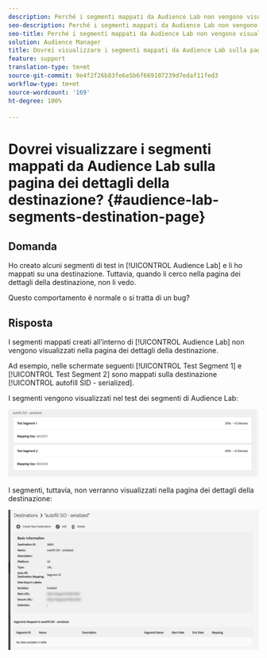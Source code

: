 ```yaml
---
description: Perché i segmenti mappati da Audience Lab non vengono visualizzati nella pagina dei dettagli della destinazione?
seo-description: Perché i segmenti mappati da Audience Lab non vengono visualizzati nella pagina dei dettagli della destinazione?
seo-title: Perché i segmenti mappati da Audience Lab non vengono visualizzati nella pagina dei dettagli della destinazione?
solution: Audience Manager
title: Dovrei visualizzare i segmenti mappati da Audience Lab sulla pagina dei dettagli della destinazione?
feature: support
translation-type: tm+mt
source-git-commit: 9e4f2f26b83fe6e5b6f669107239d7edaf11fed3
workflow-type: tm+mt
source-wordcount: '169'
ht-degree: 100%

---
```



# Dovrei visualizzare i segmenti mappati da Audience Lab sulla pagina dei dettagli della destinazione? {#audience-lab-segments-destination-page}

## Domanda

Ho creato alcuni segmenti di test in [!UICONTROL Audience Lab] e li ho mappati su una destinazione. Tuttavia, quando li cerco nella pagina dei dettagli della destinazione, non li vedo.

Questo comportamento è normale o si tratta di un bug?

## Risposta

I segmenti mappati creati all’interno di [!UICONTROL Audience Lab] non vengono visualizzati nella pagina dei dettagli della destinazione.

Ad esempio, nelle schermate seguenti [!UICONTROL Test Segment 1] e [!UICONTROL Test Segment 2] sono mappati sulla destinazione [!UICONTROL autofill SID - serialized].

I segmenti vengono visualizzati nel test dei segmenti di Audience Lab:

![Immagine della visualizzazione segmenti di Audience Lab](assets/should_i_see_my_aamlab01.png)

I segmenti, tuttavia, non verranno visualizzati nella pagina dei dettagli della destinazione:

![Immagine della pagina dei dettagli della destinazione](assets/should_i_see_my_aamlab02.png)